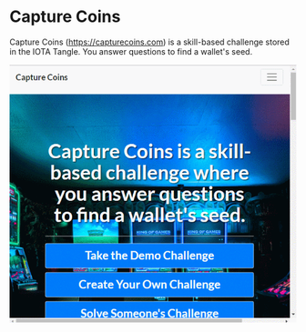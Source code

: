 # Capture Coins
Capture Coins (https://capturecoins.com) is a skill-based challenge stored in the IOTA Tangle. You answer questions to find a wallet's seed.

![Capture Coins](https://github.com/crypto5000/capturecoins/blob/master/img/capture.gif)
